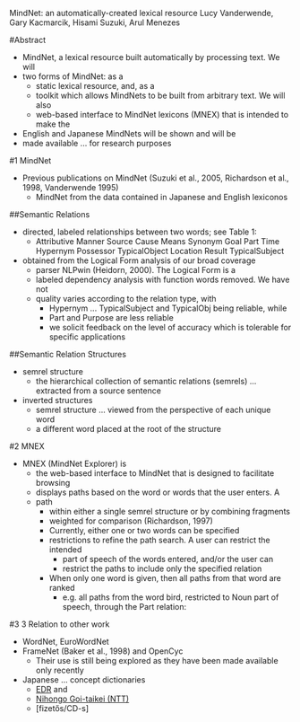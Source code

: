 MindNet: an automatically-created lexical resource
Lucy Vanderwende, Gary Kacmarcik, Hisami Suzuki, Arul Menezes

#Abstract

* MindNet, a lexical resource built automatically by processing text. We will
* two forms of MindNet: as a
  * static lexical resource, and, as a
  * toolkit which allows MindNets to be built from arbitrary text. We will also
  * web-based interface to MindNet lexicons (MNEX) that is intended to make the
* English and Japanese MindNets will be shown and will be
* made available ... for research purposes

#1 MindNet

* Previous publications on MindNet
  (Suzuki et al., 2005, Richardson et al., 1998, Vanderwende 1995)
  * MindNet from the data contained in Japanese and English lexiconos

##Semantic Relations

* directed, labeled relationships between two words; see Table 1:
  * Attributive Manner Source Cause Means Synonym Goal Part Time Hypernym
    Possessor TypicalObject Location Result TypicalSubject
* obtained from the Logical Form analysis of our broad coverage
  * parser NLPwin (Heidorn, 2000). The Logical Form is a
  * labeled dependency analysis with function words removed. We have not
  * quality varies according to the relation type, with
    * Hypernym ... TypicalSubject and TypicalObj being reliable, while
    * Part and Purpose are less reliable
    * we solicit feedback on the level of accuracy which is tolerable for
      specific applications

##Semantic Relation Structures

* semrel structure
  * the hierarchical collection of semantic relations (semrels) ... extracted
    from a source sentence
* inverted structures
  * semrel structure ... viewed from the perspective of each unique word
  * a different word placed at the root of the structure

#2 MNEX

* MNEX (MindNet Explorer) is
  * the web-based interface to MindNet that is designed to facilitate browsing
  * displays paths based on the word or words that the user enters. A
  * path
    * within either a single semrel structure or by combining fragments
    * weighted for comparison (Richardson, 1997)
    * Currently, either one or two words can be specified
    * restrictions to refine the path search. A user can restrict the intended
      * part of speech of the words entered, and/or the user can
      * restrict the paths to include only the specified relation
    * When only one word is given, then all paths from that word are ranked
      * e.g. all paths from the word bird, restricted to Noun part of speech,
        through the Part relation:

#3 3 Relation to other work

* WordNet, EuroWordNet
* FrameNet (Baker et al., 1998) and OpenCyc
  * Their use is still being explored as they have been made available only
    recently
* Japanese ... concept dictionaries
  * [EDR](http://www2.nict.go.jp/ipp/EDR/ENG/indexTop.html) and 
  * [Nihongo Goi-taikei (NTT)](http://citeseerx.ist.psu.edu/viewdoc/summary?doi=10.1.1.357.8460)
  * [fizetős/CD-s]
